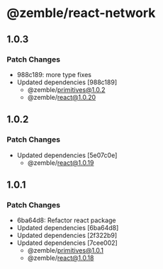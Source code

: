 # @zemble/react-network

## 1.0.3

### Patch Changes

- 988c189: more type fixes
- Updated dependencies [988c189]
  - @zemble/primitives@1.0.2
  - @zemble/react@1.0.20

## 1.0.2

### Patch Changes

- Updated dependencies [5e07c0e]
  - @zemble/react@1.0.19

## 1.0.1

### Patch Changes

- 6ba64d8: Refactor react package
- Updated dependencies [6ba64d8]
- Updated dependencies [2f322b9]
- Updated dependencies [7cee002]
  - @zemble/primitives@1.0.1
  - @zemble/react@1.0.18
